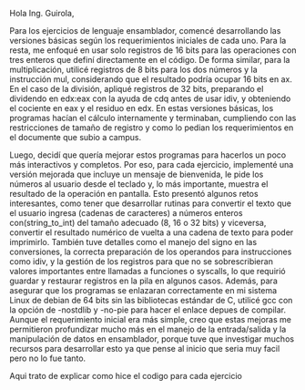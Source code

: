 Hola Ing. Guirola,

Para los ejercicios de lenguaje ensamblador, comencé desarrollando las versiones básicas según los requerimientos iniciales de cada uno. Para la resta, me enfoqué en usar solo registros de 16 bits para las operaciones 
con tres enteros que definí directamente en el código. De forma similar, para la multiplicación, utilicé registros de 8 bits para los dos números y la instrucción mul, considerando que el resultado podría 
ocupar 16 bits en ax. En el caso de la división, apliqué registros de 32 bits, preparando el dividendo en edx:eax con la ayuda de cdq antes de usar idiv, y obteniendo el cociente en eax y el residuo en edx. 
En estas versiones básicas, los programas hacían el cálculo internamente y terminaban, cumpliendo con las restricciones de tamaño de registro y como lo pedian los requerimientos en el documente que subio a campus.

Luego, decidí que quería mejorar estos programas para hacerlos un poco más interactivos y completos. Por eso, para cada ejercicio, implementé una versión mejorada que incluye un mensaje de bienvenida, 
le pide los números al usuario desde el teclado y, lo más importante, muestra el resultado de la operación en pantalla. Esto presentó algunos retos interesantes, como tener que desarrollar rutinas para convertir el texto 
que el usuario ingresa (cadenas de caracteres) a números enteros con(string_to_int) del tamaño adecuado (8, 16 o 32 bits) y viceversa, convertir el resultado numérico de vuelta a una cadena de texto para poder imprimirlo. 
También tuve detalles como el manejo del signo en las conversiones, la correcta preparación de los operandos para instrucciones como idiv, y la gestión de los registros para que no se sobrescribieran valores importantes 
entre llamadas a funciones o syscalls, lo que requirió guardar y restaurar registros en la pila en algunos casos. Además, para asegurar que los programas se enlazaran correctamente en mi sistema Linux de debian de 64 bits 
sin las bibliotecas estándar de C, utilicé gcc con la opción de -nostdlib y -no-pie para hacer el enlace depues de compilar. Aunque el requerimiento inicial era más simple, creo que estas mejoras me permitieron profundizar 
mucho más en el manejo de la entrada/salida y la manipulación de datos en ensamblador, porque tuve que investigar muchos recursos para desarrollar esto ya que pense al inicio que seria muy facil pero no lo fue tanto.

Aqui trato de explicar como hice el codigo para cada ejercicio
